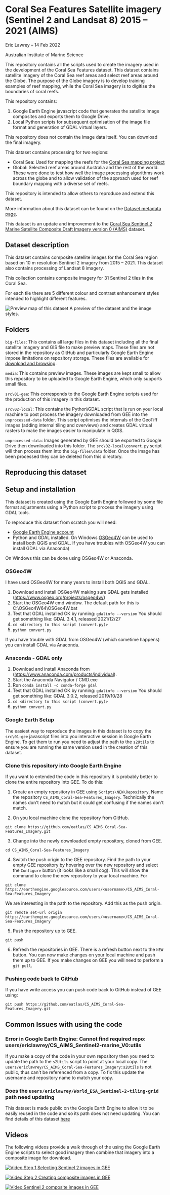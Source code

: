 # Coral Sea Features Satellite imagery (Sentinel 2 and Landsat 8) 2015 – 2021 (AIMS)

Eric Lawrey – 14 Feb 2022

Australian Institute of Marine Science

This repository contains all the scripts used to create the imagery used in the 
development of the Coral Sea Features dataset. This dataset contains satellite
imagery of the Coral Sea reef areas and select reef areas around the Globe.
The purpose of the Globe imagery is to develop training examples of reef mapping, 
while the Coral Sea imagery is to digitise the boundaries of coral reefs.

This repository contains: 
1. Google Earth Engine javascript code that generates the satellite image composites 
and exports them to Google Drive. 
2. Local Python scripts for subsequent optimisation of the image file format and 
generation of GDAL virtual layers. 

This repository does not contain the image data itself. You can download the final
imagery.


This dataset contains processing for two regions:
- Coral Sea: Used for mapping the reefs for the [Coral Sea mapping project](https://eatlas.org.au/projects-other/coral-sea-reef-mapping)
- Global: Selected reef areas around Australia and the rest of the world. These
were done to test how well the image processing algorithms work across the globe
and to allow validation of the approach used for reef boundary mapping with a
diverse set of reefs.

This repository is intended to allow others to reproduce and extend this
dataset. 

More information about this dataset can be found on the 
[Dataset metadata page](https://eatlas.org.au/data/uuid/df5a5b47-ad4c-431e-be49-af52f64aafce).

This dataset is an update and improvement to the 
[Coral Sea Sentinel 2 Marine Satellite Composite Draft Imagery version 0 (AIMS)](https://eatlas.org.au/data/uuid/2932dc63-9c9b-465f-80bf-09073aacaf1c)
dataset.

## Dataset description

This dataset contains composite satellite images for the Coral Sea
region based on 10 m resolution Sentinel 2 imagery from 2015 – 2021. This dataset
also contains processing of Landsat 8 imagery.

This collection contains composite imagery for 31 Sentinel 2 tiles in the Coral Sea. 

For each tile there are 5 different colour and contrast enhancement styles intended 
to highlight different features.

![Preview map of this dataset](./media/CS_AIMS_Coral-Sea-Features_Imagery_preview-map.jpg)
A preview of the dataset and the image styles. 

## Folders
`big-files`: This contains all large files in this dataset including all the final satellite
imagery and GIS file to make preview maps. These files are not stored in the repository
as GitHub and particularly Google Earth Engine impose limitations on repository storage.
These files are available for [download and browsing](https://nextcloud.eatlas.org.au/apps/sharealias/a/cs-aims-coral-sea-features-imagery).

`media`: This contains preview images. These images are kept small to allow this repository
to be uploaded to Google Earth Engine, which only supports small files.

`src\01-gee`: This corresponds to the Google Earth Engine scripts used for the production
of this imagery in this dataset.

`src\02-local`: This contains the Python\GDAL script that is run on your local machine to
post process the imagery downloaded from GEE into the `unprocessed-data` folder. This script
optimises the internals of the GeoTiff images (adding internal tiling and overviews) and
creates GDAL virtual rasters to make the images easier to manipulate in QGIS.

`unprocessed-data`: Images generated by GEE should be exported to Google Drive then downloaded
into this folder. The `src\02-local\convert.py` script will then process them into the `big-files\data`
folder. Once the image has been processed they can be deleted from this directory.

## Reproducing this dataset

## Setup and installation
This dataset is created using the Google Earth Engine followed by some
file format adjustments using a Python script to process the imagery using
GDAL tools.

To reproduce this dataset from scratch you will need:
 - [Google Earth Engine account](https://earthengine.google.com/)
 - Python and GDAL installed. On Windows [OSGeo4W](https://www.osgeo.org/projects/osgeo4w/) 
 can be used to install both QGIS and GDAL. If you have troubles with OSGeo4W you can install
 GDAL via Anaconda)

On Windows this can be done using OSGeo4W or Anaconda.
 
### OSGeo4W
I have used OSGeo4W for many years to install both QGIS and GDAL.
1. Download and install OSGeo4W making sure GDAL gets installed (https://www.osgeo.org/projects/osgeo4w/)
2. Start the OSGeo4W cmd window. The default path for this is C:\OSGeo4W64\OSGeo4W.bat
3. Test that GDAL installed OK by running: `gdalinfo --version`
   You should get something like: GDAL 3.4.1, released 2021/12/27
4. `cd <directory to this script (convert.py)>`
5. `python convert.py`

If you have trouble with GDAL from OSGeo4W (which sometime happens) you can install GDAL
via Anaconda.

### Anaconda - GDAL only
1. Download and install Anaconda from (https://www.anaconda.com/products/individual). 
2. Start the Anaconda Navigator / CMD.exe 
3. Run `conda install -c conda-forge gdal`
4. Test that GDAL installed OK by running: `gdalinfo --version`
   You should get something like: GDAL 3.0.2, released 2019/10/28
5. `cd <directory to this script (convert.py)>`
6. `python convert.py`
 

### Google Earth Setup

The easiest way to reproduce the images in this dataset is to copy the 
`src\01-gee` javascript files into you interactive session in Google
Earth Engine. To get them to run you need to adjust the path to the
`s2Utils` to ensure you are running the same version used in the creation
of this dataset. 

### Clone this repository into Google Earth Engine
If you want to entended the code in this repository it is probably better to
clone the entire repository into GEE. To do this:

1. Create an empty repository in GEE using `Scripts\NEW\Repository`. Name the 
repository `CS_AIMS_Coral-Sea-Features_Imagery`. Technically the names don't need
to match but it could get confusing if the names don't match.

2. On you local machine clone the repository from GitHub. 
```
git clone https://github.com/eatlas/CS_AIMS_Coral-Sea-Features_Imagery.git
```

3. Change into the newly downloaded empty repository, cloned from GEE. 
```
cd CS_AIMS_Coral-Sea-Features_Imagery
```

4. Switch the push origin to the GEE repository. Find the path to your empty
GEE repository by hovering over the new repository and select the `Configure` 
button (it looks like a small cog). 
This will show the command to clone the new repository to your local machine. For
```
git clone https://earthengine.googlesource.com/users/<username>/CS_AIMS_Coral-Sea-Features_Imagery
```
We are interesting in the path to the repository. Add this as the push
origin.
```
git remote set-url origin https://earthengine.googlesource.com/users/<username>/CS_AIMS_Coral-Sea-Features_Imagery
```
5. Push the repository up to GEE.
```
git push 
```
6. Refresh the repositories in GEE. There is a refresh button next to the `NEW` button.
You can now make changes on your local machine and push them up to GEE. If you make changes
on GEE you will need to perform a `git pull`. 

### Pushing code back to GitHub
If you have write access you can push code back to GitHub instead of GEE using:
```
git push https://github.com/eatlas/CS_AIMS_Coral-Sea-Features_Imagery.git
```



## Common Issues with using the code

### Error in Google Earth Engine: Cannot find required repo: users/ericlawrey/CS_AIMS_Sentinel2-marine_V0:utils
If you make a copy of the code in your own repository then you need to update the path to the `s2Utils` script to point at your local copy. The `users/ericlawrey/CS_AIMS_Coral-Sea-Features_Imagery:s2Utils` is not public, thus can't be referenced from a copy. To fix this update the username and repository name to match your copy. 

### Does the `users/ericlawrey/World_ESA_Sentinel-2-tiling-grid` path need updating
This dataset is made public on the Google Earth Engine to allow it to be easily reused in the code and so its path does not need updating. You can find details of this dataset [here](https://code.earthengine.google.com/?asset=users/ericlawrey/World_ESA_Sentinel-2-tiling-grid)


## Videos

The following videos provide a walk through of the using the Google Earth Engine 
scripts to select good imagery then combine that imagery into a composite image 
for download.

[![Video Step 1 Selecting Sentinel 2 images in GEE](./media/vimeo-thumbnail-648150983.jpg)](https://www.youtube.com/watch?v=D-CVQVNIjAs "Selecting clear Sentinel 2 imagery in Google Earth Engine (Coral Sea Mapping project) - Part 1 - Click to Watch!")

[![Video Step 2 Creating composite images in GEE](./media/vimeo-thumbnail-648151138.jpg)](https://www.youtube.com/watch?v=bDF-Uq8Ljt8 "Viewing and exporting Sentinel 2 composite images in GEE (Coral Sea Mapping Project) - Part 2 - Click to Watch!")

[![Video Sentinel 2 composite images in GEE](./media/2021-12-02_Selecting-best-imagery_Thumbnail.jpg)](https://www.youtube.com/watch?v=EqmLZmxZcQc "Selecting the best Coral Sea imagery (Coral Sea Mapping project) - Click to Watch!")


